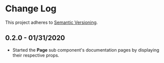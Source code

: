 # Change Log
This project adheres to [Semantic Versioning](http://semver.org/).

## 0.2.0 - 01/31/2020

- Started the **Page** sub component's documentation pages by displaying their respective props.
